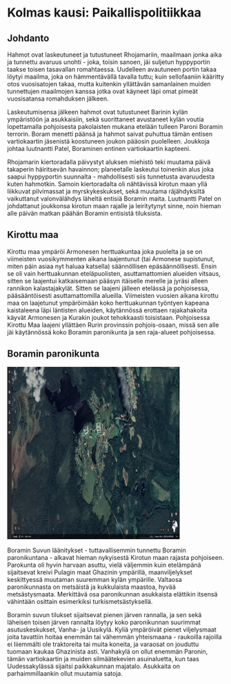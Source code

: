 # Kolmas kausi: Paikallispolitiikkaa

## Johdanto

Hahmot ovat laskeutuneet ja tutustuneet Rhojamariin, maailmaan jonka aika ja tunnettu avaruus unohti - joka, toisin sanoen, jäi suljetun hyppyportin taakse toisen tasavallan romahtaessa. Uudelleen avautuneen portin takaa löytyi maailma, joka on hämmentävällä tavalla tuttu; kuin sellofaaniin kääritty otos vuosisatojen takaa, mutta kuitenkin yllättävän samanlainen muiden tunnettujen maailmojen kanssa jotka ovat käyneet läpi omat pimeät vuosisatansa romahduksen jälkeen.

Laskeutumisensa jälkeen hahmot ovat tutustuneet Barinin kylän ympäristöön ja asukkaisiin, sekä suorittaneet avustaneet kylän voutia lopettamalla pohjoisesta pakolaisten mukana etelään tulleen Paroni Boramin terrorin. Boram menetti päänsä ja hahmot saivat puhuttua tämän entisen vartiokaartin jäsenistä koostuneen joukon pääosin puolelleen. Joukkoja johtaa luutnantti Patel, Boraminen entinen vartiokaartin kapteeni.

Rhojamarin kiertoradalla päivystyt aluksen miehistö teki muutama päivä takaperin häiritsevän havainnon; planeetalle laskeutui toinenkin alus joka saapui hyppyportin suunnalta - mahdollisesti siis tunnetusta avaruudesta kuten hahmotkin. Samoin kiertoradalta oli nähtävissä kirotun maan yllä liikkuvat pilvimassat ja myrskykeskukset, sekä muutama räjähdyksiltä vaikuttanut valonvälähdys läheltä entisiä Boramin maita. Luutnantti Patel on johdattanut joukkonsa kirotun maan rajalle ja leiritytynyt sinne, noin hieman alle päivän matkan päähän Boramin entisistä tiluksista.

## Kirottu maa

Kirottu maa ympäröi Armonesen herttuakuntaa joka puolelta ja se on viimeisten vuosikymmenten aikana laajentunut (tai Armonese supistunut, miten päin asiaa nyt haluaa katsella) säännöllisen epäsäännöllisesti. Ensin se oli vain herttuakunnan eteläpuolisten, asuttamattomien alueiden vitsaus, sitten se laajentui katkaisemaan pääsyn itäiselle merelle ja jyräsi alleen rannikon kalastajakylät. Sitten se laajeni jälleen etelässä ja pohjoisessa, pääsääntöisesti asuttamattomilla alueilla. Viimeisten vuosien aikana kirottu maa on laajetunut ympäröimään koko herttuakunnan työntyen kapeana kaistaleena läpi läntisten alueiden, käytännössä erottaen rajakahakoita käyvät Armonesen ja Kurakin joukot tehokkaasti toisistaan. Pohjoisessa Kirottu Maa laajeni yllättäen Rurin provinssin pohjois-osaan, missä sen alle jäi käytännössä koko Boramin paronikunta ja sen raja-alueet pohjoisessa.

## Boramin paronikunta

<img src="/img/boram_lands.jpg" alt="Boramin maat" title="Boramin maat" width="400" height="400" />

Boramin Suvun läänitykset - tuttavallisemmin tunnettu Boramin paronikuntana - alkavat hieman nykyisestä Kirotun maan rajasta pohjoiseen. Parokunta oli hyvin harvaan asuttu, vielä väljemmin kuin etelämpänä sijaitsevat kreivi Pulagin maat Ghazinin ympärillä, maanviljelykset keskittyessä muutaman suuremman kylän ympärille. Valtaosa paronikunnasta on metsäistä ja kukkulaista maastoa, hyvää metsästysmaata. Merkittävä osa paronikunnan asukkaista elättikin itsensä vähintään osittain esimerkiksi turkismetsästyksellä. 

Boramin suvun tilukset sijaitsevat pienen järven rannalla, ja sen sekä läheisen toisen järven rannalta löytyy koko paronikunnan suurimmat asutuskeskukset, Vanha- ja Uusikylä. Kyliä ympäröivät pienet viljelysmaat joita tavattiin hoitaa enemmän tai vähemmän yhteismaana - raukoilla rajoilla ei liiemmälti ole traktoreita tai muita koneita, ja varaosat on jouduttu tuomaan kaukaa Ghazinista asti. Vanhakylä on ollut enemmän Paronin, tämän vartiokaartin ja muiden silmäätekevien asuinaluetta, kun taas Uudessakylässä sijaitsi paikkakunnan majatalo. Asukkaita on parhaimmillaankin ollut muutamia satoja. 